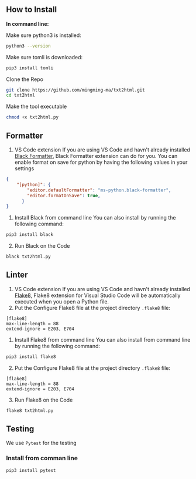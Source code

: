 ## How to Install 

**In command line:**

Make sure python3 is installed:
```bash
python3 --version
```
Make sure tomli is downloaded:
```bash
pip3 install tomli
```

Clone the Repo

```bash
git clone https://github.com/mingming-ma/txt2html.git
cd txt2html 
```

Make the tool executable
```bash
chmod +x txt2html.py
```

## Formatter

1. VS Code extension
If you are using VS Code and havn't already installed [Black Formatter](https://marketplace.visualstudio.com/items?itemName=ms-python.black-formatter), Black Formatter extension can do for you. You can enable format on save for python by having the following values in your settings
```json
{
    "[python]": {
        "editor.defaultFormatter": "ms-python.black-formatter",
        "editor.formatOnSave": true,
      }
}
```

1. Install Black from command line
You can also install by running the following command:
```bash
pip3 install black
```
2. Run Black on the Code
```bash
black txt2html.py
```

## Linter

1. VS Code extension
If you are using VS Code and havn't already installed [Flake8](https://marketplace.visualstudio.com/items?itemName=ms-python.flake8), Flake8 extension for Visual Studio Code will be automatically executed when you open a Python file.
2. Put the Configure Flake8 file at the project directory 
`.flake8` file:
```
[flake8]
max-line-length = 88
extend-ignore = E203, E704
```

1. Install Flake8 from command line
You can also install from command line by running the following command:
```bash
pip3 install flake8
```
2. Put the Configure Flake8 file at the project directory 
`.flake8` file:
```
[flake8]
max-line-length = 88
extend-ignore = E203, E704
```
3. Run Flake8 on the Code
```bash
flake8 txt2html.py
```

## Testing
We use `Pytest` for the testing
### Install from comman line
```
pip3 install pytest
```
